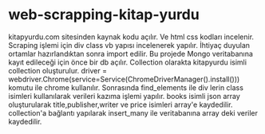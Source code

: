 ﻿# web-scrapping-kitap-yurdu

 kitapyurdu.com sitesinden kaynak kodu açılır. Ve html css kodları incelenir. Scraping işlemi için div class vb yapısı incelenerek yapılır. İhtiyaç duyulan ortamlar hazırlandıktan sonra import edilir. Bu projede Mongo veritabanına kayıt edileceği için önce bir db açılır. Collection olarakta kitapyurdu isimli collection oluşturulur. 
 driver = webdriver.Chrome(service=Service(ChromeDriverManager().install())) komutu ile chrome kullanılır. Sonrasında find_elements ile div lerin class isimleri kullanılarak verileri kazıma işlemi yapılır. books isimli json array oluşturularak title,publisher,writer ve price isimleri array'e kaydedilir.
 collection'a bağlantı yapılarak insert_many ile veritabanına array deki veriler kaydedilir. 

